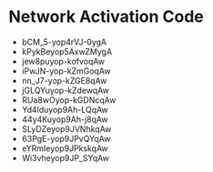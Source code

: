 # Network Activation Code
* bCM_5-yop4rVJ-0ygA
* kPykBeyop5AxwZMygA
* jew8puyop-kofvoqAw
* iPwJN-yop-kZmGoqAw
* nn_J7-yop-kZGE8qAw
* jGLQYuyop-kZdewqAw
* RUa8wOyop-kGDNcqAw
* Yd4lduyop9Ah-LQqAw
* 44y4Kuyop9Ah-j8qAw
* SLyDZeyop9JVNhkqAw
* 63PgE-yop9JPvQYqAw
* eYRmIeyop9JPkskqAw
* Wi3vheyop9JP_SYqAw